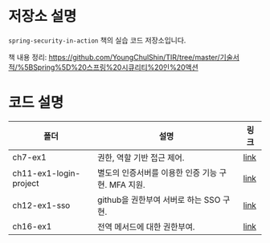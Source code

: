 # 저장소 설명
`spring-security-in-action` 책의 실습 코드 저장소입니다. 

책 내용 정리: https://github.com/YoungChulShin/TIR/tree/master/기술서적/%5BSpring%5D%20스프링%20시큐리티%20인%20액션

# 코드 설명
|폴더|설명|링크|
|---|---|---|
|ch7-ex1|권한, 역할 기반 접근 제어.|[link](/ch7-ex1/)|
|ch11-ex1-login-project|별도의 인증서버를 이용한 인증 기능 구현. MFA 지원.|[link](/ch11-ex1-login-project/)|
|ch12-ex1-sso|github을 권한부여 서버로 하는 SSO 구현.|[link](/ch12-ex1-sso/)|
|ch16-ex1|전역 메서드에 대한 권한부여.|[link](/ch16-ex1/)|

